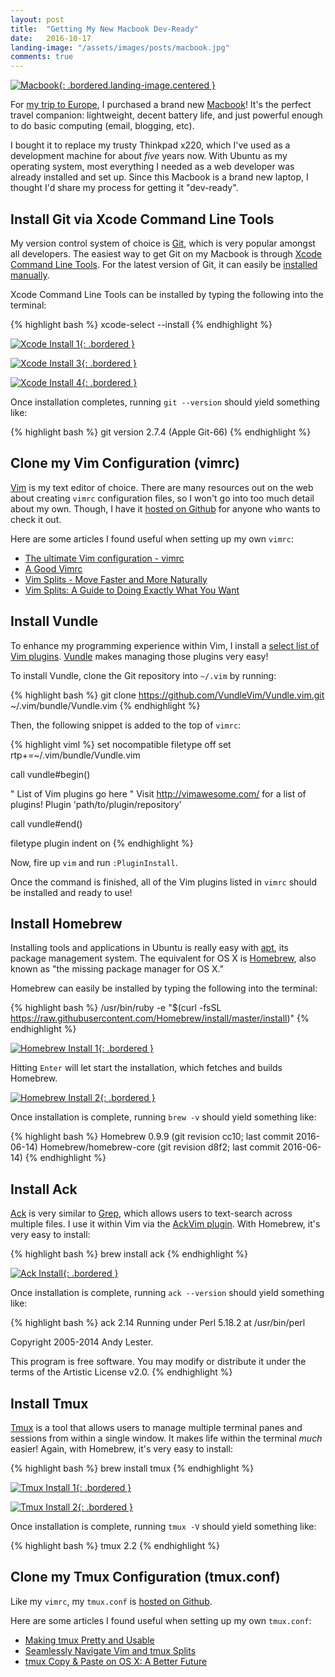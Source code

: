 ```yaml
---
layout: post
title:  "Getting My New Macbook Dev-Ready"
date:   2016-10-17
landing-image: "/assets/images/posts/macbook.jpg"
comments: true
---
```


[![Macbook](/assets/images/posts/macbook.jpg){: .bordered.landing-image.centered }](/assets/images/posts/macbook.jpg)

For [my trip to Europe](http://urban-trailseeker.blogspot.com/2016/07/backpacks-and-train-tracks-our-month-in.html), I purchased a brand new [Macbook](http://www.apple.com/macbook/)! It's the perfect travel companion: lightweight, decent battery life, and just powerful enough to do basic computing (email, blogging, etc).

I bought it to replace my trusty Thinkpad x220, which I've used as a development machine for about *five* years now. With Ubuntu as my operating system, most everything I needed as a web developer was already installed and set up. Since this Macbook is a brand new laptop, I thought I'd share my process for getting it "dev-ready".

## Install Git via Xcode Command Line Tools

My version control system of choice is [Git](https://git-scm.com/), which is very popular amongst all developers. The easiest way to get Git on my Macbook is through [Xcode Command Line Tools](https://developer.apple.com/library/ios/technotes/tn2339/_index.html). For the latest version of Git, it can easily be [installed manually](https://git-scm.com/download/mac).

Xcode Command Line Tools can be installed by typing the following into the terminal:

{% highlight bash %}
xcode-select --install
{% endhighlight %}

[![Xcode Install 1](/assets/images/posts/xcode-install-1.png){: .bordered }](/assets/images/posts/xcode-install-1.png)

[![Xcode Install 3](/assets/images/posts/xcode-install-3.png){: .bordered }](/assets/images/posts/xcode-install-3.png)

[![Xcode Install 4](/assets/images/posts/xcode-install-4.png){: .bordered }](/assets/images/posts/xcode-install-4.png)

Once installation completes, running `git --version` should yield something like:

{% highlight bash %}
git version 2.7.4 (Apple Git-66)
{% endhighlight %}

## Clone my Vim Configuration (vimrc)

[Vim](http://www.vim.org/) is my text editor of choice. There are many resources out on the web about creating `vimrc` configuration files, so I won't go into too much detail about my own. Though, I have it [hosted on Github](https://github.com/era86/dotfiles/blob/master/vimrc) for anyone who wants to check it out. 

Here are some articles I found useful when setting up my own `vimrc`:

* [The ultimate Vim configuration - vimrc](https://amix.dk/vim/vimrc.html) 
* [A Good Vimrc](http://dougblack.io/words/a-good-vimrc.html) 
* [Vim Splits - Move Faster and More Naturally](https://robots.thoughtbot.com/vim-splits-move-faster-and-more-naturally) 
* [Vim Splits: A Guide to Doing Exactly What You Want](https://technotales.wordpress.com/2010/04/29/vim-splits-a-guide-to-doing-exactly-what-you-want)

## Install Vundle

To enhance my programming experience within Vim, I install a [select list of Vim plugins](). [Vundle](https://github.com/VundleVim/Vundle.vim) makes managing those plugins very easy!

To install Vundle, clone the Git repository into `~/.vim` by running:

{% highlight bash %}
git clone https://github.com/VundleVim/Vundle.vim.git ~/.vim/bundle/Vundle.vim
{% endhighlight %}

Then, the following snippet is added to the top of `vimrc`:

{% highlight viml %}
set nocompatible
filetype off
set rtp+=~/.vim/bundle/Vundle.vim

call vundle#begin()

" List of Vim plugins go here
" Visit http://vimawesome.com/ for a list of plugins!
Plugin 'path/to/plugin/repository'

call vundle#end()

filetype plugin indent on
{% endhighlight %}

Now, fire up `vim` and run `:PluginInstall`.

Once the command is finished, all of the Vim plugins listed in `vimrc` should be installed and ready to use!

## Install Homebrew

Installing tools and applications in Ubuntu is really easy with [apt](https://help.ubuntu.com/lts/serverguide/apt.html), its package management system. The equivalent for OS X is [Homebrew](http://brew.sh/), also known as "the missing package manager for OS X."

Homebrew can easily be installed by typing the following into the terminal:

{% highlight bash %}
/usr/bin/ruby -e "$(curl -fsSL https://raw.githubusercontent.com/Homebrew/install/master/install)"
{% endhighlight %}

[![Homebrew Install 1](/assets/images/posts/homebrew-install-1.png){: .bordered }](/assets/images/posts/homebrew-install-1.png)

Hitting `Enter` will let start the installation, which fetches and builds Homebrew.

[![Homebrew Install 2](/assets/images/posts/homebrew-install-2.png){: .bordered }](/assets/images/posts/homebrew-install-2.png)

Once installation is complete, running `brew -v` should yield something like:

{% highlight bash %}
Homebrew 0.9.9 (git revision cc10; last commit 2016-06-14)
Homebrew/homebrew-core (git revision d8f2; last commit 2016-06-14)
{% endhighlight %}

## Install Ack

[Ack](http://beyondgrep.com/) is very similar to [Grep](http://www.gnu.org/software/grep/manual/grep.html), which allows users to text-search across multiple files. I use it within Vim via the [AckVim plugin](http://vimawesome.com/plugin/ack-vim). With Homebrew, it's very easy to install:

{% highlight bash %}
brew install ack
{% endhighlight %}

[![Ack Install](/assets/images/posts/ack-install.png){: .bordered }](/assets/images/posts/ack-install.png)

Once installation is complete, running `ack --version` should yield something like:

{% highlight bash %}
ack 2.14
Running under Perl 5.18.2 at /usr/bin/perl

Copyright 2005-2014 Andy Lester.

This program is free software.  You may modify or distribute it
under the terms of the Artistic License v2.0.
{% endhighlight %}

## Install Tmux

[Tmux](https://tmux.github.io/) is a tool that allows users to manage multiple terminal panes and sessions from within a single window. It makes life within the terminal *much* easier! Again, with Homebrew, it's very easy to install:

{% highlight bash %}
brew install tmux
{% endhighlight %}

[![Tmux Install 1](/assets/images/posts/tmux-install-1.png){: .bordered }](/assets/images/posts/tmux-install-1.png)

[![Tmux Install 2](/assets/images/posts/tmux-install-2.png){: .bordered }](/assets/images/posts/tmux-install-2.png)

Once installation is complete, running `tmux -V` should yield something like:

{% highlight bash %}
tmux 2.2
{% endhighlight %}

## Clone my Tmux Configuration (tmux.conf)

Like my `vimrc`, my `tmux.conf` is [hosted on Github](https://github.com/era86/dotfiles/blob/master/tmux.conf).

Here are some articles I found useful when setting up my own `tmux.conf`:

* [Making tmux Pretty and Usable](http://www.hamvocke.com/blog/a-guide-to-customizing-your-tmux-conf/)
* [Seamlessly Navigate Vim and tmux Splits](https://robots.thoughtbot.com/seamlessly-navigate-vim-and-tmux-splits) 
* [tmux Copy & Paste on OS X: A Better Future](https://robots.thoughtbot.com/tmux-copy-paste-on-os-x-a-better-future)
